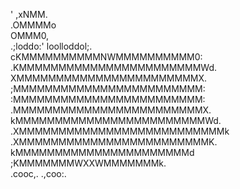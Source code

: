 '
                 ,xNMM.      
               .OMMMMo         
               OMMM0,          
     .;loddo:' loolloddol;.    
   cKMMMMMMMMMMNWMMMMMMMMMM0:   
 .KMMMMMMMMMMMMMMMMMMMMMMMWd.    
 XMMMMMMMMMMMMMMMMMMMMMMMX.   
;MMMMMMMMMMMMMMMMMMMMMMMM:    
:MMMMMMMMMMMMMMMMMMMMMMMM:       
.MMMMMMMMMMMMMMMMMMMMMMMMX.    
 kMMMMMMMMMMMMMMMMMMMMMMMMWd.   
 .XMMMMMMMMMMMMMMMMMMMMMMMMMMk  
  .XMMMMMMMMMMMMMMMMMMMMMMMMK. 
    kMMMMMMMMMMMMMMMMMMMMMMd   
     ;KMMMMMMMWXXWMMMMMMMk.  
       .cooc,.    .,coo:.
